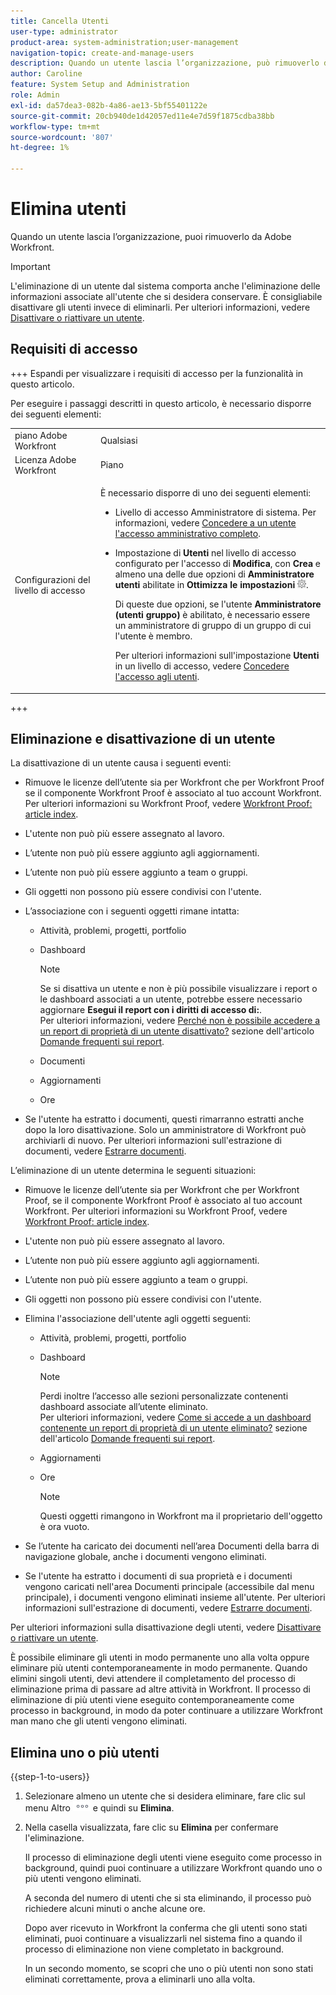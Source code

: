 ```yaml
---
title: Cancella Utenti
user-type: administrator
product-area: system-administration;user-management
navigation-topic: create-and-manage-users
description: Quando un utente lascia l’organizzazione, può rimuoverlo da Workfront; tuttavia, si consiglia di disattivarlo invece di eliminarlo.
author: Caroline
feature: System Setup and Administration
role: Admin
exl-id: da57dea3-082b-4a86-ae13-5bf55401122e
source-git-commit: 20cb940de1d42057ed11e4e7d59f1875cdba38bb
workflow-type: tm+mt
source-wordcount: '807'
ht-degree: 1%

---
```


# Elimina utenti

Quando un utente lascia l’organizzazione, puoi rimuoverlo da Adobe Workfront.

>[!IMPORTANT]
>
>L&#39;eliminazione di un utente dal sistema comporta anche l&#39;eliminazione delle informazioni associate all&#39;utente che si desidera conservare. È consigliabile disattivare gli utenti invece di eliminarli. Per ulteriori informazioni, vedere [Disattivare o riattivare un utente](../../../administration-and-setup/add-users/create-and-manage-users/deactivate-a-user.md).
<!--
>* The procedure described on this page applies only to organizations that have not yet been onboarded to the Admin Console. If your organization has been onboarded to the Adobe Admin Console, you must perform this action through the Adobe Admin Console.
>
>Deleting a user from the [!DNL Adobe Admin Console] deactivates the user in [!DNL Workfront], but does not delete them from [!DNL Workfront].
>
>  For instructions on deleting a user in the Adobe Admin Console, see the section "Permanently delete users" in the article [Manage users individually](https://helpx.adobe.com/enterprise/using/manage-users-individually.html) or contact your Adobe Admin Console Administrator.
>
>  For a list of procedures that differ based on whether your organization has been onboarded to the Adobe Admin Console, see [Platform-based administration differences (Adobe Workfront/Adobe Business Platform)](../../../administration-and-setup/get-started-wf-administration/actions-in-admin-console.md).
>
-->

## Requisiti di accesso

+++ Espandi per visualizzare i requisiti di accesso per la funzionalità in questo articolo.

Per eseguire i passaggi descritti in questo articolo, è necessario disporre dei seguenti elementi:

<table style="table-layout:auto"> 
 <col> 
 <col> 
 <tbody> 
  <tr> 
   <td role="rowheader">piano Adobe Workfront</td> 
   <td>Qualsiasi</td> 
  </tr> 
  <tr> 
   <td role="rowheader">Licenza Adobe Workfront</td> 
   <td>Piano</td> 
  </tr> 
  <tr> 
   <td role="rowheader">Configurazioni del livello di accesso</td> 
   <td> <p>È necessario disporre di uno dei seguenti elementi:</p> 
    <ul> 
     <li> <p>Livello di accesso Amministratore di sistema. Per informazioni, vedere <a href="../../../administration-and-setup/add-users/configure-and-grant-access/grant-a-user-full-administrative-access.md" class="MCXref xref">Concedere a un utente l'accesso amministrativo completo</a>. </p> </li> 
     <li> <p>Impostazione di <b>Utenti</b> nel livello di accesso configurato per l'accesso di <b>Modifica</b>, con <b>Crea</b> e almeno una delle due opzioni di <b>Amministratore utenti</b> abilitate in <b>Ottimizza le impostazioni</b> <img src="assets/gear-icon-in-access-levels.png">. </p> <p>Di queste due opzioni, se l'utente <b>Amministratore (utenti gruppo)</b> è abilitato, è necessario essere un amministratore di gruppo di un gruppo di cui l'utente è membro.</p> <p>Per ulteriori informazioni sull'impostazione <b>Utenti</b> in un livello di accesso, vedere <a href="../../../administration-and-setup/add-users/configure-and-grant-access/grant-access-other-users.md" class="MCXref xref">Concedere l'accesso agli utenti</a>.</p> </li> 
    </ul> </td> 
  </tr> 
 </tbody> 
</table>

+++

## Eliminazione e disattivazione di un utente

La disattivazione di un utente causa i seguenti eventi:

* Rimuove le licenze dell’utente sia per Workfront che per Workfront Proof se il componente Workfront Proof è associato al tuo account Workfront. Per ulteriori informazioni su Workfront Proof, vedere [Workfront Proof: article index](../../../workfront-proof/workfront-proof.md).
* L&#39;utente non può più essere assegnato al lavoro.
* L’utente non può più essere aggiunto agli aggiornamenti.
* L’utente non può più essere aggiunto a team o gruppi.
* Gli oggetti non possono più essere condivisi con l&#39;utente.
* L’associazione con i seguenti oggetti rimane intatta:

   * Attività, problemi, progetti, portfolio
   * Dashboard

     >[!NOTE]
     >
     >Se si disattiva un utente e non è più possibile visualizzare i report o le dashboard associati a un utente, potrebbe essere necessario aggiornare **Esegui il report con i diritti di accesso di:**.\
     >Per ulteriori informazioni, vedere [Perché non è possibile accedere a un report di proprietà di un utente disattivato?](../../../reports-and-dashboards/reports/tips-tricks-and-troubleshooting/reports-faq.md#why) sezione dell&#39;articolo [Domande frequenti sui report](../../../reports-and-dashboards/reports/tips-tricks-and-troubleshooting/reports-faq.md).

   * Documenti
   * Aggiornamenti
   * Ore

* Se l&#39;utente ha estratto i documenti, questi rimarranno estratti anche dopo la loro disattivazione. Solo un amministratore di Workfront può archiviarli di nuovo. Per ulteriori informazioni sull&#39;estrazione di documenti, vedere [Estrarre documenti](../../../documents/managing-documents/check-out-documents.md).

L’eliminazione di un utente determina le seguenti situazioni:

* Rimuove le licenze dell’utente sia per Workfront che per Workfront Proof, se il componente Workfront Proof è associato al tuo account Workfront. Per ulteriori informazioni su Workfront Proof, vedere [Workfront Proof: article index](../../../workfront-proof/workfront-proof.md).
* L&#39;utente non può più essere assegnato al lavoro.
* L’utente non può più essere aggiunto agli aggiornamenti.
* L’utente non può più essere aggiunto a team o gruppi.
* Gli oggetti non possono più essere condivisi con l&#39;utente.
* Elimina l&#39;associazione dell&#39;utente agli oggetti seguenti:

   * Attività, problemi, progetti, portfolio
   * Dashboard

     >[!NOTE]
     >
     >Perdi inoltre l’accesso alle sezioni personalizzate contenenti dashboard associate all’utente eliminato.\
     >Per ulteriori informazioni, vedere [Come si accede a un dashboard contenente un report di proprietà di un utente eliminato?](../../../reports-and-dashboards/reports/tips-tricks-and-troubleshooting/reports-faq.md#how) sezione dell&#39;articolo [Domande frequenti sui report](../../../reports-and-dashboards/reports/tips-tricks-and-troubleshooting/reports-faq.md).

   * Aggiornamenti
   * Ore

     >[!NOTE]
     >
     >Questi oggetti rimangono in Workfront ma il proprietario dell&#39;oggetto è ora vuoto.

* Se l’utente ha caricato dei documenti nell’area Documenti della barra di navigazione globale, anche i documenti vengono eliminati.
* Se l&#39;utente ha estratto i documenti di sua proprietà e i documenti vengono caricati nell&#39;area Documenti principale (accessibile dal menu principale), i documenti vengono eliminati insieme all&#39;utente. Per ulteriori informazioni sull&#39;estrazione di documenti, vedere [Estrarre documenti](../../../documents/managing-documents/check-out-documents.md).

Per ulteriori informazioni sulla disattivazione degli utenti, vedere [Disattivare o riattivare un utente](../../../administration-and-setup/add-users/create-and-manage-users/deactivate-a-user.md).

È possibile eliminare gli utenti in modo permanente uno alla volta oppure eliminare più utenti contemporaneamente in modo permanente. Quando elimini singoli utenti, devi attendere il completamento del processo di eliminazione prima di passare ad altre attività in Workfront. Il processo di eliminazione di più utenti viene eseguito contemporaneamente come processo in background, in modo da poter continuare a utilizzare Workfront man mano che gli utenti vengono eliminati.

## Elimina uno o più utenti

{{step-1-to-users}}

1. Selezionare almeno un utente che si desidera eliminare, fare clic sul menu Altro ![](assets/more-icon.png) e quindi su **Elimina**.
1. Nella casella visualizzata, fare clic su **Elimina** per confermare l&#39;eliminazione.

   Il processo di eliminazione degli utenti viene eseguito come processo in background, quindi puoi continuare a utilizzare Workfront quando uno o più utenti vengono eliminati.

   A seconda del numero di utenti che si sta eliminando, il processo può richiedere alcuni minuti o anche alcune ore.

   Dopo aver ricevuto in Workfront la conferma che gli utenti sono stati eliminati, puoi continuare a visualizzarli nel sistema fino a quando il processo di eliminazione non viene completato in background.

   In un secondo momento, se scopri che uno o più utenti non sono stati eliminati correttamente, prova a eliminarli uno alla volta.
